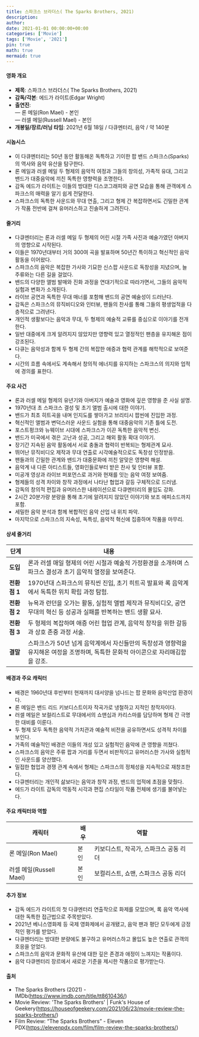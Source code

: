```yaml
---
title: 스파크스 브라더스( The Sparks Brothers, 2021)
description: 
author: 
date: 2021-01-01 00:00:00+00:00
categories: ['Movie']
tags: ['Movie', '2021']
pin: true
math: true
mermaid: true
---
```

#### 영화 개요

- **제목**: 스파크스 브라더스( The Sparks Brothers, 2021)  
- **감독/각본**: 에드가 라이트(Edgar Wright)  
- **출연진**:  
  — 론 메일(Ron Mael) - 본인  
  — 러셀 메일(Russell Mael) - 본인  
- **개봉일/장르/러닝 타임**: 2021년 6월 18일 / 다큐멘터리, 음악 / 약 140분  

#### 시놉시스

- 이 다큐멘터리는 50년 동안 활동해온 독특하고 기이한 팝 밴드 스파크스(Sparks)의 역사와 음악 유산을 탐구한다.  
- 론 메일과 러셀 메일 두 형제의 음악적 여정과 그들의 창의성, 가족적 유대, 그리고 밴드가 대중음악에 끼친 독특한 영향력을 조명한다.  
- 감독 에드가 라이트는 이들의 방대한 디스코그래피와 공연 모습을 통해 관객에게 스파크스의 매력을 알기 쉽게 전달한다.  
- 스파크스의 독특한 사운드와 무대 연출, 그리고 형제 간 복잡하면서도 긴밀한 관계가 작품 전반에 걸쳐 유머러스하고 진솔하게 그려진다.  

#### 줄거리

- 다큐멘터리는 론과 러셀 메일 두 형제의 어린 시절 가족 사진과 예술가였던 아버지의 영향으로 시작된다.  
- 이들은 1970년대부터 거의 300여 곡을 발표하며 50년간 특이하고 혁신적인 음악 활동을 이어왔다.  
- 스파크스의 음악은 복잡한 가사와 기묘한 신스팝 사운드로 독창성을 지녔으며, 늘 주류와는 다른 길을 걸었다.  
- 밴드의 다양한 앨범 발매와 진화 과정을 연대기적으로 따라가면서, 그들의 음악적 실험과 변화가 소개된다.  
- 라이브 공연과 독특한 무대 매너를 포함해 밴드의 공연 예술성이 드러난다.  
- 감독은 스파크스의 뮤직비디오와 인터뷰, 팬들의 찬사를 통해 그들의 평생업적을 다층적으로 그려낸다.  
- 개인적 생활보다는 음악과 무대, 두 형제의 예술적 교류를 중심으로 이야기를 전개한다.  
- 일반 대중에게 크게 알려지지 않았지만 영향력 있고 열정적인 팬층을 유지해온 점이 강조된다.  
- 다큐는 음악성과 함께 두 형제 간의 복잡한 애증과 협력 관계를 해학적으로 보여준다.  
- 시간의 흐름 속에서도 계속해서 창의적 에너지를 유지하는 스파크스의 의지와 업적에 경의를 표한다.  

#### 주요 사건

- 론과 러셀 메일 형제의 유년기와 아버지가 예술과 영화에 깊은 영향을 준 사실 설명.  
- 1970년대 초 스파크스 결성 및 초기 앨범 출시에 대한 이야기.  
- 밴드가 최초 히트곡을 내며 인지도를 쌓아가고 브리티시 팝씬에 진입한 과정.  
- 혁신적인 앨범과 변덕스러운 사운드 실험을 통해 대중음악의 기존 틀에 도전.  
- 포스트펑크와 뉴웨이브 시대에 스파크스가 이끈 독특한 음악적 변신.  
- 밴드가 미국에서 겪은 고난과 성공, 그리고 해외 활동 확대 이야기.  
- 장기간 지속된 음악 활동에서 서로 충돌과 협력이 반복되는 형제관계 묘사.  
- 뛰어난 뮤직비디오 제작과 무대 연출로 시각예술적으로도 독창성 인정받음.  
- 팬들과의 긴밀한 관계와 밴드가 대중문화에 끼친 알맞은 영향력 해설.  
- 음악계 내 다른 아티스트들, 영화인들로부터 받은 찬사 및 인터뷰 포함.  
- 미공개 영상과 라이브 퍼포먼스로 과거와 현재를 잇는 음악 여정 보여줌.  
- 형제들의 성격 차이와 창작 과정에서 나타난 협업과 갈등 구체적으로 드러냄.  
- 감독의 창의적 편집과 유머러스한 내레이션으로 다큐멘터리의 몰입도 강화.  
- 2시간 20분가량 분량을 통해 초기에 알려지지 않았던 이야기와 보조 에피소드까지 포함.  
- 세밀한 음악 분석과 함께 복합적인 음악 산업 내 위치 파악.  
- 마지막으로 스파크스의 지속성, 독특성, 음악적 혁신에 집중하며 작품을 마무리.  

#### 상세 줄거리

| **단계**   | **내용**                                                                                                    |
|------------|--------------------------------------------------------------------------------------------------------------|
| **도입**    | 론과 러셀 매일 형제의 어린 시절과 예술적 가정환경을 소개하며 스파크스 결성과 초기 음악적 열정을 보여준다.             |
| **전환점 1** | 1970년대 스파크스의 뮤직씬 진입, 초기 히트곡 발표와 록 음악계에서 독특한 위치 확립 과정 탐험.                         |
| **전환점 2** | 뉴욕과 런던을 오가는 활동, 실험적 앨범 제작과 뮤직비디오, 공연 무대의 혁신 등 성공과 실패를 반복하는 밴드 생활 묘사.         |
| **전환점 3** | 두 형제의 복잡하며 애증 어린 협업 관계, 음악적 창작을 위한 갈등과 상호 존중 과정 서술.                             |
| **결말**    | 스파크스가 50년 넘게 음악계에서 자신들만의 독창성과 영향력을 유지해온 여정을 조명하며, 독특한 문화적 아이콘으로 자리매김함을 강조. |

#### 배경과 주요 캐릭터

- 배경은 1960년대 후반부터 현재까지 대서양을 넘나드는 팝 문화와 음악산업 환경이다.  
- 론 메일은 밴드 리드 키보디스트이자 작곡가로 냉철하고 지적인 창작자이다.  
- 러셀 메일은 보컬리스트로 무대에서의 쇼맨십과 카리스마를 담당하며 형제 간 극명한 대비를 이룬다.  
- 두 형제 모두 독특한 음악적 가치관과 예술적 비전을 공유하면서도 성격적 차이를 보인다.  
- 가족의 예술적인 배경은 이들의 개성 있고 실험적인 음악에 큰 영향을 끼쳤다.  
- 스파크스의 음악은 주류 팝과 거리를 두면서 비판적이고 유머러스한 가사와 실험적인 사운드를 양산했다.  
- 밀접한 협업과 경쟁 관계 속에서 형제는 스파크스의 정체성을 지속적으로 재창조한다.  
- 다큐멘터리는 개인적 삶보다는 음악과 창작 과정, 밴드의 업적에 초점을 맞췄다.  
- 에드가 라이트 감독의 역동적 시각과 편집 스타일이 작품 전체에 생기를 불어넣는다.  

#### 주요 캐릭터와 역할

| **캐릭터**   | **배우**           | **역할**                    |
|--------------|--------------------|-----------------------------|
| 론 메일(Ron Mael)      | 본인                   | 키보디스트, 작곡가, 스파크스 공동 리더     |
| 러셀 메일(Russell Mael) | 본인                   | 보컬리스트, 쇼맨, 스파크스 공동 리더       |

#### 추가 정보

- 감독 에드가 라이트의 첫 다큐멘터리 연출작으로 화제를 모았으며, 록 음악 역사에 대한 독특한 접근법으로 주목받았다.  
- 2021년 베니스영화제 등 국제 영화제에서 공개됐고, 음악 팬과 평단 모두에게 긍정적인 평가를 받았다.  
- 다큐멘터리는 방대한 분량에도 불구하고 유머러스하고 몰입도 높은 연출로 관객의 호응을 얻었다.  
- 스파크스의 음악과 문화적 유산에 대한 깊은 존경과 애정이 느껴지는 작품이다.  
- 음악 다큐멘터리 장르에서 새로운 기준을 제시한 작품으로 평가받는다.  

#### 출처

- The Sparks Brothers (2021) - IMDb(https://www.imdb.com/title/tt8610436/)  
- Movie Review: 'The Sparks Brothers' | Funk's House of Geekery(https://houseofgeekery.com/2021/06/23/movie-review-the-sparks-brothers/)  
- Film Review: “The Sparks Brothers” - Eleven PDX(https://elevenpdx.com/film/film-review-the-sparks-brothers/)
